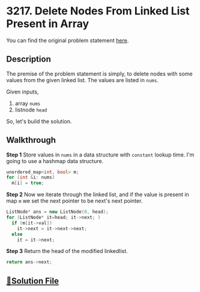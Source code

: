 # 3217. Delete Nodes From Linked List Present in Array

You can find the original problem statement [here](https://leetcode.com/problems/delete-nodes-from-linked-list-present-in-array/).

## Description

The premise of the problem statement is simply, to delete nodes with some values from the given linked list. The values are listed in `nums`.

Given inputs,
  1. array `nums`
  2. listnode `head`

So, let's build the solution.

## Walkthrough

**Step 1**
Store values in `nums` in a data structure with `constant` lookup time. I'm going to use a hashmap data structure.

```cpp
unordered_map<int, bool> m;
for (int &i: nums)
  m[i] = true;
```

**Step 2**
Now we iterate through the linked list, and if the value is present in map `m` we set the next pointer to be next's next pointer.

```cpp
ListNode* ans = new ListNode(0, head);
for (ListNode* it=head; it->next; )
  if (m[it->val])
    it->next = it->next->next;
  else
    it = it->next;
```

**Step 3**
Return the head of the modified linkedlist.

```cpp
return ans->next;
```

## [🔗Solution File](solution.cpp)